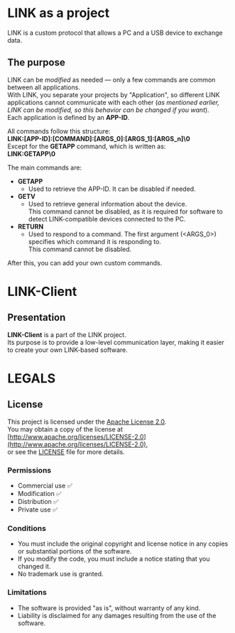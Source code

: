 # LINK as a project

LINK is a custom protocol that allows a PC and a USB device to exchange data.

## The purpose

LINK can be *modified* as needed — only a few commands are common between all applications.  
With LINK, you separate your projects by "Application", so different LINK applications cannot communicate with each other (*as mentioned earlier, LINK can be modified, so this behavior can be changed if you want*).  
Each application is defined by an **APP-ID**.  

All commands follow this structure:  
**LINK:[APP-ID]:[COMMAND]:[ARGS_0]:[ARGS_1]:[ARGS_n]\0**  
Except for the **GETAPP** command, which is written as:  
**LINK:GETAPP\0**

The main commands are:
- **GETAPP**  
    - Used to retrieve the APP-ID. It can be disabled if needed.
- **GETV**  
    - Used to retrieve general information about the device.  
      This command cannot be disabled, as it is required for software to detect LINK-compatible devices connected to the PC.
- **RETURN**  
    - Used to respond to a command. The first argument (<ARGS_0>) specifies which command it is responding to.  
      This command cannot be disabled.

After this, you can add your own custom commands.

# LINK-Client

## Presentation

**LINK-Client** is a part of the LINK project.  
Its purpose is to provide a low-level communication layer, making it easier to create your own LINK-based software.

# LEGALS

## License

This project is licensed under the [Apache License 2.0](./LICENSE).  
You may obtain a copy of the license at [http://www.apache.org/licenses/LICENSE-2.0](http://www.apache.org/licenses/LICENSE-2.0),  
or see the [LICENSE](./LICENSE) file for more details.

### Permissions
- Commercial use ✅  
- Modification ✅  
- Distribution ✅  
- Private use ✅  

### Conditions
- You must include the original copyright and license notice in any copies or substantial portions of the software.  
- If you modify the code, you must include a notice stating that you changed it.  
- No trademark use is granted.  

### Limitations
- The software is provided "as is", without warranty of any kind.  
- Liability is disclaimed for any damages resulting from the use of the software.
